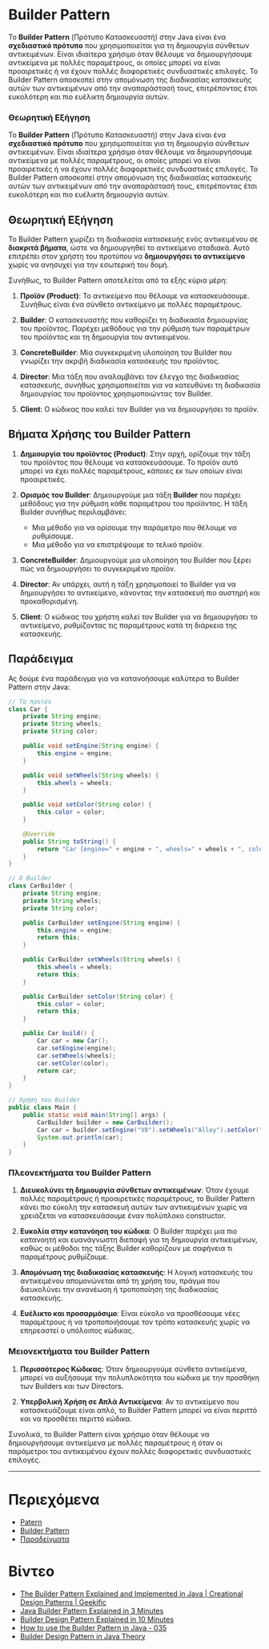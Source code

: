 # Builder Pattern

Το **Builder Pattern** (Πρότυπο Κατασκευαστή) στην Java είναι ένα **σχεδιαστικό πρότυπο** που χρησιμοποιείται για τη δημιουργία σύνθετων αντικειμένων. Είναι ιδιαίτερα χρήσιμο όταν θέλουμε να δημιουργήσουμε αντικείμενα με πολλές παραμέτρους, οι οποίες μπορεί να είναι προαιρετικές ή να έχουν πολλές διαφορετικές συνδυαστικές επιλογές. Το Builder Pattern αποσκοπεί στην απομόνωση της διαδικασίας κατασκευής αυτών των αντικειμένων από την αναπαράστασή τους, επιτρέποντας έτσι ευκολότερη και πιο ευέλικτη δημιουργία αυτών.

### Θεωρητική Εξήγηση

Το **Builder Pattern** (Πρότυπο Κατασκευαστή) στην Java είναι ένα **σχεδιαστικό πρότυπο** που χρησιμοποιείται για τη δημιουργία σύνθετων αντικειμένων. Είναι ιδιαίτερα χρήσιμο όταν θέλουμε να δημιουργήσουμε αντικείμενα με πολλές παραμέτρους, οι οποίες μπορεί να είναι προαιρετικές ή να έχουν πολλές διαφορετικές συνδυαστικές επιλογές. Το Builder Pattern αποσκοπεί στην απομόνωση της διαδικασίας κατασκευής αυτών των αντικειμένων από την αναπαράστασή τους, επιτρέποντας έτσι ευκολότερη και πιο ευέλικτη δημιουργία αυτών.

## Θεωρητική Εξήγηση

Το Builder Pattern χωρίζει τη διαδικασία κατασκευής ενός αντικειμένου σε **διακριτά βήματα**, ώστε να δημιουργηθεί το αντικείμενο σταδιακά. Αυτό επιτρέπει στον χρήστη του προτύπου να **δημιουργήσει το αντικείμενο** χωρίς να ανησυχεί για την εσωτερική του δομή.

Συνήθως, το Builder Pattern αποτελείται από τα εξής κύρια μέρη:

1. **Προϊόν (Product)**: Το αντικείμενο που θέλουμε να κατασκευάσουμε. Συνήθως είναι ένα σύνθετο αντικείμενο με πολλές παραμέτρους.

2. **Builder**: Ο κατασκευαστής που καθορίζει τη διαδικασία δημιουργίας του προϊόντος. Παρέχει μεθόδους για την ρύθμιση των παραμέτρων του προϊόντος και τη δημιουργία του αντικειμένου.

3. **ConcreteBuilder**: Μία συγκεκριμένη υλοποίηση του Builder που γνωρίζει την ακριβή διαδικασία κατασκευής του προϊόντος.

4. **Director**: Μια τάξη που αναλαμβάνει τον έλεγχο της διαδικασίας κατασκευής, συνήθως χρησιμοποιείται για να κατευθύνει τη διαδικασία δημιουργίας του προϊόντος χρησιμοποιώντας τον Builder.

5. **Client**: Ο κώδικας που καλεί τον Builder για να δημιουργήσει το προϊόν.

## Βήματα Χρήσης του Builder Pattern

1. **Δημιουργία του προϊόντος (Product)**: Στην αρχή, ορίζουμε την τάξη του προϊόντος που θέλουμε να κατασκευάσουμε. Το προϊόν αυτό μπορεί να έχει πολλές παραμέτρους, κάποιες εκ των οποίων είναι προαιρετικές.

2. **Ορισμός του Builder**: Δημιουργούμε μια τάξη **Builder** που παρέχει μεθόδους για την ρύθμιση κάθε παραμέτρου του προϊόντος. Η τάξη Builder συνήθως περιλαμβάνει:
   - Μια μέθοδο για να ορίσουμε την παράμετρο που θέλουμε να ρυθμίσουμε.
   - Μια μέθοδο για να επιστρέψουμε το τελικό προϊόν.

3. **ConcreteBuilder**: Δημιουργούμε μια υλοποίηση του Builder που ξέρει πώς να δημιουργήσει το συγκεκριμένο προϊόν.

4. **Director**: Αν υπάρχει, αυτή η τάξη χρησιμοποιεί το Builder για να δημιουργήσει το αντικείμενο, κάνοντας την κατασκευή πιο αυστηρή και προκαθορισμένη.

5. **Client**: Ο κώδικας του χρήστη καλεί τον Builder για να δημιουργήσει το αντικείμενο, ρυθμίζοντας τις παραμέτρους κατά τη διάρκεια της κατασκευής.

## Παράδειγμα

Ας δούμε ένα παράδειγμα για να κατανοήσουμε καλύτερα το Builder Pattern στην Java:

```java
// Το προϊόν
class Car {
    private String engine;
    private String wheels;
    private String color;

    public void setEngine(String engine) {
        this.engine = engine;
    }

    public void setWheels(String wheels) {
        this.wheels = wheels;
    }

    public void setColor(String color) {
        this.color = color;
    }

    @Override
    public String toString() {
        return "Car [engine=" + engine + ", wheels=" + wheels + ", color=" + color + "]";
    }
}

// Ο Builder
class CarBuilder {
    private String engine;
    private String wheels;
    private String color;

    public CarBuilder setEngine(String engine) {
        this.engine = engine;
        return this;
    }

    public CarBuilder setWheels(String wheels) {
        this.wheels = wheels;
        return this;
    }

    public CarBuilder setColor(String color) {
        this.color = color;
        return this;
    }

    public Car build() {
        Car car = new Car();
        car.setEngine(engine);
        car.setWheels(wheels);
        car.setColor(color);
        return car;
    }
}

// Χρήση του Builder
public class Main {
    public static void main(String[] args) {
        CarBuilder builder = new CarBuilder();
        Car car = builder.setEngine("V8").setWheels("Alloy").setColor("Red").build();
        System.out.println(car);
    }
}
```

### Πλεονεκτήματα του Builder Pattern

1. **Διευκολύνει τη δημιουργία σύνθετων αντικειμένων**: Όταν έχουμε πολλές παραμέτρους ή προαιρετικές παραμέτρους, το Builder Pattern κάνει πιο εύκολη την κατασκευή αυτών των αντικειμένων χωρίς να χρειάζεται να κατασκευάσουμε έναν πολύπλοκο constructor.

2. **Ευκολία στην κατανόηση του κώδικα**: Ο Builder παρέχει μια πιο κατανοητή και ευανάγνωστη διεπαφή για τη δημιουργία αντικειμένων, καθώς οι μέθοδοι της τάξης Builder καθορίζουν με σαφήνεια τι παραμέτρους ρυθμίζουμε.

3. **Απομόνωση της διαδικασίας κατασκευής**: Η λογική κατασκευής του αντικειμένου απομονώνεται από τη χρήση του, πράγμα που διευκολύνει την ανανέωση ή τροποποίηση της διαδικασίας κατασκευής.

4. **Ευέλικτο και προσαρμόσιμο**: Είναι εύκολο να προσθέσουμε νέες παραμέτρους ή να τροποποιήσουμε τον τρόπο κατασκευής χωρίς να επηρεαστεί ο υπόλοιπος κώδικας.

### Μειονεκτήματα του Builder Pattern

1. **Περισσότερος Κώδικας**: Όταν δημιουργούμε σύνθετα αντικείμενα, μπορεί να αυξήσουμε την πολυπλοκότητα του κώδικα με την προσθήκη των Builders και των Directors.

2. **Υπερβολική Χρήση σε Απλά Αντικείμενα**: Αν το αντικείμενο που κατασκευάζουμε είναι απλό, το Builder Pattern μπορεί να είναι περιττό και να προσθέτει περιττό κώδικα.

Συνολικά, το Builder Pattern είναι χρήσιμο όταν θέλουμε να δημιουργήσουμε αντικείμενα με πολλές παραμέτρους ή όταν οι παράμετροι του αντικειμένου έχουν πολλές διαφορετικές συνδυαστικές επιλογές.

---

# Περιεχόμενα

* [Patern](Patern)   
* [Builder Pattern](Builder_Pattern.md)   
* [Παραδείγματα](Examples)

# Βίντεο

- [The Builder Pattern Explained and Implemented in Java | Creational Design Patterns | Geekific](https://youtu.be/MaY_MDdWkQw?si=M_ZZVluDnGSHHNYV)   
- [Java Builder Pattern Explained in 3 Minutes](https://youtu.be/sZYfZrA-gA0?si=iLl-mbBdi5H8JZTY)   
- [Builder Design Pattern Explained in 10 Minutes](https://youtu.be/oP76NM4qZhw?si=gDosCC2ZmODLTbXk)   
- [How to use the Builder Pattern in Java - 035](https://youtu.be/mFCk31FoUg4?si=jpJoku9KihU7n2ij)   
- [Builder Design Pattern in Java Theory](https://youtu.be/KbIdk5BRn0w?si=VcudZUj1AId7eYRQ)
